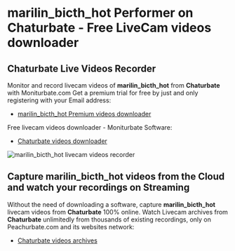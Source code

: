 # marilin_bicth_hot Performer on Chaturbate - Free LiveCam videos downloader

## Chaturbate Live Videos Recorder

Monitor and record livecam videos of **marilin_bicth_hot** from **Chaturbate** with Moniturbate.com
Get a premium trial for free by just and only registering with your Email address:
* [marilin_bicth_hot Premium videos downloader](https://moniturbate.com/request-demo-licence-key.html)

Free livecam videos downloader - Moniturbate Software:
* [Chaturbate videos downloader](https://moniturbate.com/moniturbate-download-software.html)

![marilin_bicth_hot livecam videos recorder](https://peachurnet.com/templates/moniturbate-software.png)


## Capture marilin_bicth_hot videos from the Cloud and watch your recordings on Streaming

Without the need of downloading a software, capture **marilin_bicth_hot** livecam videos from **Chaturbate** 100% online.
Watch Livecam archives from **Chaturbate** unlimitedly from thousands of existing recordings, only on Peachurbate.com and its websites network:
* [Chaturbate videos archives](https://peachurnet.com/)